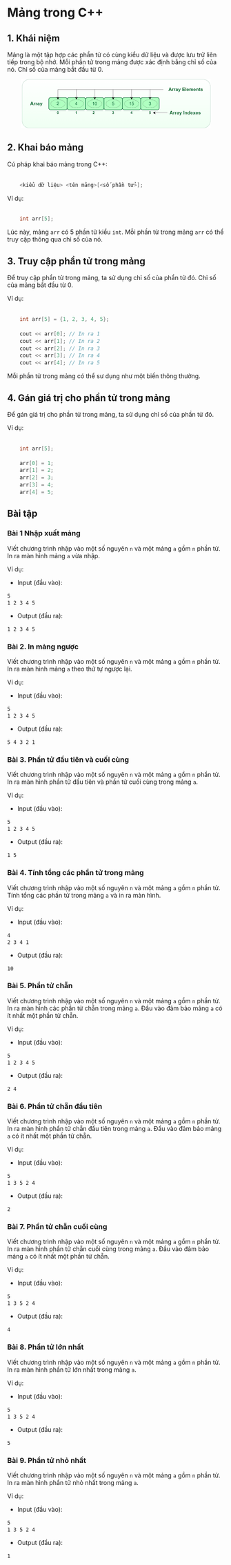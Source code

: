 # Mảng trong C++

## 1. Khái niệm

Mảng là một tập hợp các phần tử có cùng kiểu dữ liệu và được lưu trữ liên tiếp trong bộ nhớ. Mỗi phần tử trong mảng được xác định bằng chỉ số của nó. Chỉ số của mảng bắt đầu từ 0.

<p align="center"> <img src="./images/array.png" alt="bg" /> </p>

## 2. Khai báo mảng

Cú pháp khai báo mảng trong C++:

```cpp

    <kiểu dữ liệu> <tên mảng>[<số phần tử>];

```

Ví dụ:

```cpp

    int arr[5];

```

Lúc này, mảng `arr` có 5 phần tử kiểu `int`. Mỗi phần tử trong mảng `arr` có thể truy cập thông qua chỉ số của nó.

## 3. Truy cập phần tử trong mảng

Để truy cập phần tử trong mảng, ta sử dụng chỉ số của phần tử đó. Chỉ số của mảng bắt đầu từ 0.

Ví dụ:

```cpp

    int arr[5] = {1, 2, 3, 4, 5};

    cout << arr[0]; // In ra 1
    cout << arr[1]; // In ra 2
    cout << arr[2]; // In ra 3
    cout << arr[3]; // In ra 4
    cout << arr[4]; // In ra 5

```

Mỗi phần tử trong mảng có thể sư dụng như một biến thông thường.

## 4. Gán giá trị cho phần tử trong mảng

Để gán giá trị cho phần tử trong mảng, ta sử dụng chỉ số của phần tử đó.


Ví dụ:

```cpp

    int arr[5];

    arr[0] = 1;
    arr[1] = 2;
    arr[2] = 3;
    arr[3] = 4;
    arr[4] = 5;

```

## Bài tập

### Bài 1 Nhập xuất mảng

Viết chương trình nhập vào một số nguyên `n` và một mảng `a` gồm `n` phần tử. In ra màn hình mảng `a` vừa nhập.

Ví dụ:

- Input (đầu vào):


```
5
1 2 3 4 5
```

- Output (đầu ra):

```
1 2 3 4 5
```

### Bài 2. In mảng ngược

Viết chương trình nhập vào một số nguyên `n` và một mảng `a` gồm `n` phần tử. In ra màn hình mảng `a` theo thứ tự ngược lại.

Ví dụ:

- Input (đầu vào):

```
5
1 2 3 4 5
```

- Output (đầu ra):

```
5 4 3 2 1
```

### Bài 3. Phần tử đầu tiên và cuối cùng

Viết chương trình nhập vào một số nguyên `n` và một mảng `a` gồm `n` phần tử. In ra màn hình phần tử đầu tiên và phần tử cuối cùng trong mảng `a`.

Ví dụ:

- Input (đầu vào):

```
5
1 2 3 4 5
```

- Output (đầu ra):

```
1 5
```

### Bài 4. Tính tổng các phần tử trong mảng

Viết chương trình nhập vào một số nguyên `n` và một mảng `a` gồm `n` phần tử. Tính tổng các phần tử trong mảng `a` và in ra màn hình.

Ví dụ:

- Input (đầu vào):

```
4
2 3 4 1
```

- Output (đầu ra):

```
10
```

### Bài 5. Phần tử chẵn

Viết chương trình nhập vào một số nguyên `n` và một mảng `a` gồm `n` phần tử. In ra màn hình các phần tử chẵn trong mảng `a`. Đầu vào đảm bảo mảng `a` có ít nhất một phần tử chẵn.

Ví dụ:

- Input (đầu vào):

```
5
1 2 3 4 5
```

- Output (đầu ra):

```
2 4
```

### Bài 6. Phần tử chẵn đầu tiên

Viết chương trình nhập vào một số nguyên `n` và một mảng `a` gồm `n` phần tử. In ra màn hình phần tử chẵn đầu tiên trong mảng `a`. Đầu vào đảm bảo mảng `a` có ít nhất một phần tử chẵn.

Ví dụ:

- Input (đầu vào):

```
5
1 3 5 2 4
```

- Output (đầu ra):

```
2
```

### Bài 7. Phần tử chẵn cuối cùng

Viết chương trình nhập vào một số nguyên `n` và một mảng `a` gồm `n` phần tử. In ra màn hình phần tử chẵn cuối cùng trong mảng `a`. Đầu vào đảm bảo mảng `a` có ít nhất một phần tử chẵn.

Ví dụ:

- Input (đầu vào):

```
5
1 3 5 2 4
```

- Output (đầu ra):

```
4
```

### Bài 8. Phần tử lớn nhất

Viết chương trình nhập vào một số nguyên `n` và một mảng `a` gồm `n` phần tử. In ra màn hình phần tử lớn nhất trong mảng `a`.

Ví dụ:

- Input (đầu vào):

```
5
1 3 5 2 4
```

- Output (đầu ra):

```
5
```

### Bài 9. Phần tử nhỏ nhất

Viết chương trình nhập vào một số nguyên `n` và một mảng `a` gồm `n` phần tử. In ra màn hình phần tử nhỏ nhất trong mảng `a`.

Ví dụ:

- Input (đầu vào):

```
5
1 3 5 2 4
```

- Output (đầu ra):

```
1
```


